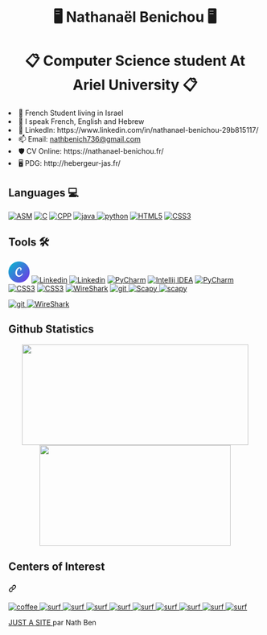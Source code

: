 <h1 align="center"> 🖥 Nathanaël Benichou  🖥</h1>
<h1 align="center">📋 Computer Science student At Ariel University  📋</h2>

<li> 📍 French Student living in Israel</li>
<li> 👄 I speak French, English and Hebrew </li>
<li> 💬 LinkedIn: https://www.linkedin.com/in/nathanael-benichou-29b815117/</li>
<li> 📫 Email: <a href="mailto:nathbenich736@gmail.com">nathbenich736@gmail.com</a></li>
<li> 🛡 CV Online: https://nathanael-benichou.fr/</li>
<li> 🖥  PDG: http://hebergeur-jas.fr/</li>




<h2 align="left">Languages  💻</h2>
<p align="left">
<a href="https://www.asm-smt.com/en/" title="ASM"> <img src="https://i.pinimg.com/originals/25/a8/5d/25a85d9e5057430d82273a3c75e73014.png" alt="ASM" width="45" height="45"/></a>
<a href="https://en.wikipedia.org/wiki/C_(programming_language)" title="C"> <img src="https://github.com/tomchen/stack-icons/blob/master/logos/c.svg" alt="C" width="40" height="40"/></a>
<a href="https://en.wikipedia.org/wiki/C_(programming_language)" title="CPP"> <img src="https://upload.wikimedia.org/wikipedia/commons/thumb/1/18/ISO_C%2B%2B_Logo.svg/1200px-ISO_C%2B%2B_Logo.svg.png" alt="CPP" width="40" height="40"/></a>
<a href="https://www.java.com" target="Java"> <img src="https://upload.wikimedia.org/wikipedia/fr/thumb/2/2e/Java_Logo.svg/1200px-Java_Logo.svg.png" alt="java" width="20" height="40"/</a> <a href="https://www.python.org" target="Python"> <img src="https://github.com/tomchen/stack-icons/blob/master/logos/python.svg" alt="python" width="40" height="40"/></a>  
<a href="https://fr.wikipedia.org/wiki/HTML5" title="HTML5"> <img src="https://icon-library.com/images/html5-icon/html5-icon-13.jpg" alt="HTML5" width="40" height="40"/></a>
 <a href="https://fr.wikipedia.org/wiki/CSS3" title="CSS3"> <img src="https://webdevpro.net/wp-content/uploads/2017/12/css3.png" alt="CSS3" width="40" height="40"/></a>
</p>

<h2 align="left">Tools  🛠</h2>
<p align="left"> 
<a href="https://github.com/Jewgah/MyIcons/raw/master/canva.png" title="Canva"> <img src="https://github.com/Jewgah/MyIcons/raw/master/canva.png" alt="Canva" width="42" height="42"/></a>
<a href="https://www.linkedin.com/in/nathanael-benichou-2943b8203/" title="Linkedin"> <img src="https://image.flaticon.com/icons/png/512/174/174857.png" alt="Linkedin" width="40" height="40"/></a>
<a href="https://www.linkedin.com/in/nathanael-benichou-2943b8203/" title="Linkedin"> <img src="https://upload.wikimedia.org/wikipedia/fr/7/78/Sublime_text_logo.png" alt="Linkedin" width="40" height="40"/></a>
<a href="https://www.jetbrains.com/pycharm/" target="PyCharm"> <img src="https://seeklogo.com/images/C/clion-logo-7874C69D7F-seeklogo.com.png" alt="PyCharm" width="40" height="40"/></a>
<a href="https://www.jetbrains.com/idea/" title="Intellij IDEA"> <img src="https://github.com/tomchen/stack-icons/blob/master/logos/intellij-idea.svg" alt="Intellij IDEA" width="40" height="40"/></a>  
<a href="https://www.jetbrains.com/pycharm/" target="PyCharm"> <img src="https://github.com/tomchen/stack-icons/blob/master/logos/pycharm.svg" alt="PyCharm" width="40" height="40"/></a>
<a href="https://fr.wikipedia.org/wiki/CSS3" title="ADS"> <img src="https://upload.wikimedia.org/wikipedia/commons/thumb/c/c7/Google_Ads_logo.svg/820px-Google_Ads_logo.svg.png" alt="CSS3" width="40" height="40"/></a>
 <a href="https://fr.wikipedia.org/wiki/CSS3" title="ADS"> <img src="https://developers.google.com/analytics/images/terms/logo_lockup_analytics_icon_vertical_black_2x.png" alt="CSS3" width="55" height="40"/></a>
<a href="https://fr.wikipedia.org/wiki/Wireshark" title="WireShark"> <img src="https://pbs.twimg.com/profile_images/539598799732097024/CAAUmNO1.png" alt="WireShark" width="40" height="40"/></a>
<a href="https://git-scm.com/" target="git"> <img src="https://www.vectorlogo.zone/logos/git-scm/git-scm-icon.svg" alt="git" width="40" height="40"/>  </a>
<a href="https://upload.wikimedia.org/wikipedia/commons/d/d5/Virtualbox_logo.png" target="VM"> <img src="https://upload.wikimedia.org/wikipedia/commons/d/d5/Virtualbox_logo.png" alt="Scapy" width="40" height="40"/>  </a>
 <a href="https://scapy.net/" target="Scapy"> <img src="https://scapy.net/assets/img/logo.png" alt="scapy" width="40" height="40"/>  </a>

 <a href="https://camo.githubusercontent.com/c6c59fae1822ee2c903f9ae6d6e1c8f1f602c7a922aac7b08ebddadc27065001/68747470733a2f2f7365656473656375726974796c6162732e6f72672f6173736574732f696d616765732f736565645f6c6162735f622e706e67" target="VM"> <img src="https://camo.githubusercontent.com/c6c59fae1822ee2c903f9ae6d6e1c8f1f602c7a922aac7b08ebddadc27065001/68747470733a2f2f7365656473656375726974796c6162732e6f72672f6173736574732f696d616765732f736565645f6c6162735f622e706e67" alt="git" width="100" height="40"/>  </a>
 <a href="https://upload.wikimedia.org/wikipedia/commons/thumb/2/2b/Tux-simple.svg/154px-Tux-simple.svg.png" title="Linux"> <img src="https://upload.wikimedia.org/wikipedia/commons/thumb/2/2b/Tux-simple.svg/154px-Tux-simple.svg.png" alt="WireShark" width="40" height="40"/></a>
 
 
 
 
 

</p>



<h2 align="left">Github Statistics</h2>
<center>
<a align="center" href="https://github.com/Golem97/convoychat">
  <img align="center" src="https://github-readme-stats.vercel.app/api?username=Golem97&show_icons=true&theme=react&bg_color=DEG,000000,000000,2544e1" width="450" height="200"/>
</a> 

<a align="center" href="https://github.com/Golem97/github-readme-stats">
  <img align="center" src="https://github-readme-stats.vercel.app/api/top-langs/?username=Golem97&layout=compact&theme=react&bg_color=DEG,000000,000000,2544e1" width="380" height="200"  />
</a>
</center>



<h2>Centers of Interest</h2>
<p align="left">
<h3 align="left"><a id="" class="anchor" aria-hidden="true" href="#"><svg class="octicon octicon-link" viewBox="0 0 16 16" version="1.1" width="16" height="16" aria-hidden="true"><path fill-rule="evenodd" d="M7.775 3.275a.75.75 0 001.06 1.06l1.25-1.25a2 2 0 112.83 2.83l-2.5 2.5a2 2 0 01-2.83 0 .75.75 0 00-1.06 1.06 3.5 3.5 0 004.95 0l2.5-2.5a3.5 3.5 0 00-4.95-4.95l-1.25 1.25zm-4.69 9.64a2 2 0 010-2.83l2.5-2.5a2 2 0 012.83 0 .75.75 0 001.06-1.06 3.5 3.5 0 00-4.95 0l-2.5 2.5a3.5 3.5 0 004.95 4.95l1.25-1.25a.75.75 0 00-1.06-1.06l-1.25 1.25a2 2 0 01-2.83 0z"></path></svg></a></h3>
<a href="#">
<img src="https://emojipedia-us.s3.dualstack.us-west-1.amazonaws.com/thumbs/320/apple/271/hot-beverage_2615.png" alt="coffee" width="35" height="35" data-canonical-src="https://emojipedia-us.s3.dualstack.us-west-1.amazonaws.com/thumbs/320/apple/271/hot-beverage_2615.png" style="max-width:100%;"> </a><a href="#">
 
 <img src="https://emojipedia-us.s3.dualstack.us-west-1.amazonaws.com/thumbs/320/apple/271/desktop-computer_1f5a5-fe0f.png" alt="surf" width="35" height="35" data-canonical-src="https://emojipedia-us.s3.dualstack.us-west-1.amazonaws.com/thumbs/320/apple/271/desktop-computer_1f5a5-fe0f.png" style="max-width:100%;">

<img src="https://emojipedia-us.s3.dualstack.us-west-1.amazonaws.com/thumbs/320/apple/271/soccer-ball_26bd.png" alt="surf" width="35" height="35" data-canonical-src="https://emojipedia-us.s3.dualstack.us-west-1.amazonaws.com/thumbs/240/whatsapp/273/person-surfing_1f3c4.png" style="max-width:100%;">

<img src="https://emojipedia-us.s3.dualstack.us-west-1.amazonaws.com/thumbs/320/apple/271/tennis_1f3be.png" alt="surf" width="35" height="35" data-canonical-src="https://emojipedia-us.s3.dualstack.us-west-1.amazonaws.com/thumbs/320/apple/271/tennis_1f3be.png" style="max-width:100%;">

<img src="https://emojipedia-us.s3.dualstack.us-west-1.amazonaws.com/thumbs/320/apple/271/basketball_1f3c0.png" alt="surf" width="35" height="35" data-canonical-src="https://emojipedia-us.s3.dualstack.us-west-1.amazonaws.com/thumbs/320/apple/271/basketball_1f3c0.png" style="max-width:100%;">

<img src="https://emojipedia-us.s3.dualstack.us-west-1.amazonaws.com/thumbs/320/apple/271/clapper-board_1f3ac.png" alt="surf" width="35" height="35" data-canonical-src="https://emojipedia-us.s3.dualstack.us-west-1.amazonaws.com/thumbs/320/apple/271/clapper-board_1f3ac.png" style="max-width:100%;">

<img src="https://emojipedia-us.s3.dualstack.us-west-1.amazonaws.com/thumbs/320/apple/271/man-cook_1f468-200d-1f373.png" alt="surf" width="35" height="35" data-canonical-src="https://emojipedia-us.s3.dualstack.us-west-1.amazonaws.com/thumbs/320/apple/271/clapper-board_1f3ac.png" style="max-width:100%;">

<img src="https://emojipedia-us.s3.dualstack.us-west-1.amazonaws.com/thumbs/320/apple/271/artist-palette_1f3a8.png" alt="surf" width="35" height="35" data-canonical-src="https://emojipedia-us.s3.dualstack.us-west-1.amazonaws.com/thumbs/320/apple/271/artist-palette_1f3a8.png" style="max-width:100%;">

<img src="https://emojipedia-us.s3.dualstack.us-west-1.amazonaws.com/thumbs/320/apple/271/musical-keyboard_1f3b9.png" alt="surf" width="35" height="35" data-canonical-src="https://emojipedia-us.s3.dualstack.us-west-1.amazonaws.com/thumbs/320/apple/271/musical-keyboard_1f3b9.png" style="max-width:100%;">


<img src="https://emojipedia-us.s3.dualstack.us-west-1.amazonaws.com/thumbs/320/apple/271/wolf_1f43a.png" alt="surf" width="35" height="35" data-canonical-href="https://www.instagram.com/wolfirsky/" style="max-width:100%;">

</a>

<a href="https:&#x2F;&#x2F;www.canva.com&#x2F;design&#x2F;DAEI_hL3Sj8&#x2F;view?utm_content=DAEI_hL3Sj8&amp;utm_campaign=designshare&amp;utm_medium=embeds&amp;utm_source=link" target="_blank" rel="noopener">JUST A SITE </a> par Nath Ben

